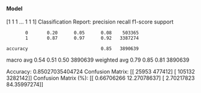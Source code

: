#### Model
[1 1 1 ... 1 1 1]
Classification Report:
              precision    recall  f1-score   support

           0       0.20      0.05      0.08    503365
           1       0.87      0.97      0.92   3387274

    accuracy                           0.85   3890639
   macro avg       0.54      0.51      0.50   3890639
weighted avg       0.79      0.85      0.81   3890639

Accuracy: 0.85027035404724
Confusion Matrix:
[[  25953  477412]
 [ 105132 3282142]]
Confusion Matrix (%):
[[ 0.66706266 12.27078637]
 [ 2.70217823 84.35997274]]
